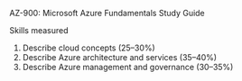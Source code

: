 AZ-900: Microsoft Azure Fundamentals Study Guide

Skills measured
1. Describe cloud concepts (25–30%)
2. Describe Azure architecture and services (35–40%)
3. Describe Azure management and governance (30–35%)
